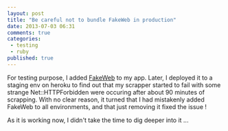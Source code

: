 ```yaml
---
layout: post
title: "Be careful not to bundle FakeWeb in production"
date: 2013-07-03 06:31
comments: true
categories:
 - testing
 - ruby
published: true
---
```

For testing purpose, I added [FakeWeb](https://github.com/chrisk/fakeweb) to my app. Later, I deployed it to a staging env on heroku to find out that my scrapper started to fail with some strange Net::HTTPForbidden were occuring after about 90 minutes of scrapping. With no clear reason, it turned that I had mistakenly added FakeWeb to all environments, and that just removing it fixed the issue !

As it is working now, I didn't take the time to dig deeper into it ...
